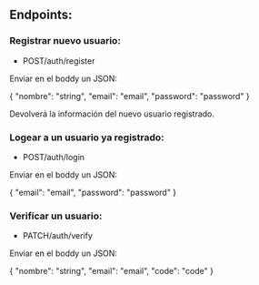 
<h2>Endpoints:</h2>


<h3> Registrar nuevo usuario:</h3>

- POST/auth/register

Enviar en el boddy un JSON: 

{
    "nombre": "string",
    "email": "email",
    "password": "password"
}

Devolverá la información del nuevo usuario registrado. 

<h3>Logear a un usuario ya registrado:</h3>

- POST/auth/login

Enviar en el boddy un JSON: 

{
    "email": "email",
    "password": "password"
}

<h3>Verificar un usuario:</h3>

- PATCH/auth/verify 

Enviar en el boddy un JSON: 
 
{
    "nombre": "string",
    "email": "email",
    "code": "code"
}







